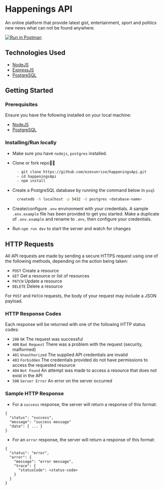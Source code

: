 # Happenings API

An online platform that provide latest gist, entertainment, sport and politics new news what can not be found anywhere.

[![Run in Postman](https://run.pstmn.io/button.svg)](https://app.getpostman.com/run-collection/c7e3b4f654c7de71c882#?env%5BHappenings%20Development%20Environment%5D=W3sia2V5IjoiTE9DQUxIT1NUIiwidmFsdWUiOiJodHRwOi8vbG9jYWxob3N0OjUwMDAiLCJlbmFibGVkIjp0cnVlfSx7ImtleSI6IkFQSV9UT0tFTiIsInZhbHVlIjoiIiwiZW5hYmxlZCI6dHJ1ZX1d)

## Technologies Used

- [NodeJS](https://nodejs.org/en/download/)
- [ExpressJS](https://expressjs.com/)
- [PostgreSQL](https://www.postgresql.org/download/)

## Getting Started

### Prerequisites

Ensure you have the following installed on your local machine:

- [NodeJS](https://nodejs.org/en/download/)
- [PostgreSQL](https://www.postgresql.org/download/)

### Installing/Run locally

- Make sure you have `nodejs`, `postgres` installed.

- Clone or fork repo🤷‍♂

  ```bash
    - git clone https://github.com/ezesunrise/happeningsApi.git
    - cd happeningsApi
    - npm install
  ```

- Create a PostgreSQL database by running the command below in `psql`

  ```bash
    createdb -h localhost -p 5432 -U postgres <database-name>
  ```

- Create/configure `.env` environment with your credentials. A sample `.env.example` file has been provided to get you started. Make a duplicate of `.env.example` and rename to `.env`, then configure your credentials.

- Run `npm run dev` to start the server and watch for changes

## HTTP Requests

All API requests are made by sending a secure HTTPS request using one of the following methods, depending on the action being taken:

- `POST` Create a resource
- `GET` Get a resource or list of resources
- `PATCH` Update a resource
- `DELETE` Delete a resource

For `POST` and `PATCH` requests, the body of your request may include a JSON payload.

### HTTP Response Codes

Each response will be returned with one of the following HTTP status codes:

- `200` `OK` The request was successful
- `400` `Bad Request` There was a problem with the request (security, malformed)
- `401` `Unauthorized` The supplied API credentials are invalid
- `403` `Forbidden` The credentials provided do not have permissions to access the requested resource
- `404` `Not Found` An attempt was made to access a resource that does not exist in the API
- `500` `Server Error` An error on the server occurred

### Sample HTTP Response

- For a `success` response, the server will return a response of this format:

```
{
  "status": "success",
  "message": "success message"
  "data": { ... }
}
```
- For an `error` response, the server will return a response of this format:

```
{
  "status": "error",
  "error": {
    "message": "error message",
    "trace": {
      "statusCode": <status-code>
    }
  }
}
